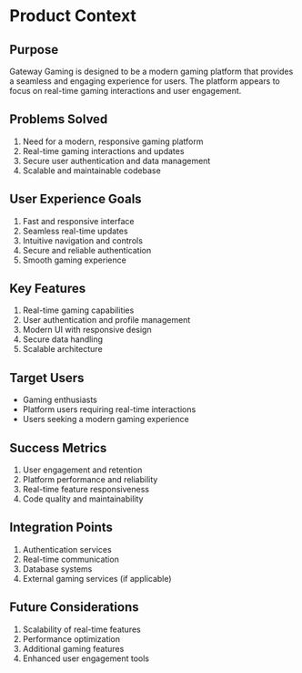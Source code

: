 # Product Context

## Purpose

Gateway Gaming is designed to be a modern gaming platform that provides a seamless and engaging experience for users. The platform appears to focus on real-time gaming interactions and user engagement.

## Problems Solved

1. Need for a modern, responsive gaming platform
2. Real-time gaming interactions and updates
3. Secure user authentication and data management
4. Scalable and maintainable codebase

## User Experience Goals

1. Fast and responsive interface
2. Seamless real-time updates
3. Intuitive navigation and controls
4. Secure and reliable authentication
5. Smooth gaming experience

## Key Features

1. Real-time gaming capabilities
2. User authentication and profile management
3. Modern UI with responsive design
4. Secure data handling
5. Scalable architecture

## Target Users

- Gaming enthusiasts
- Platform users requiring real-time interactions
- Users seeking a modern gaming experience

## Success Metrics

1. User engagement and retention
2. Platform performance and reliability
3. Real-time feature responsiveness
4. Code quality and maintainability

## Integration Points

1. Authentication services
2. Real-time communication
3. Database systems
4. External gaming services (if applicable)

## Future Considerations

1. Scalability of real-time features
2. Performance optimization
3. Additional gaming features
4. Enhanced user engagement tools
